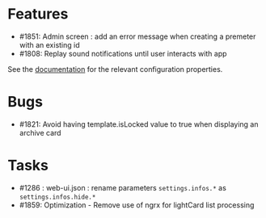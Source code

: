 

# Features
* #1851: Admin screen : add an error message when creating a premeter with an existing id 
* #1808: Replay sound notifications until user interacts with app

See the [documentation](https://opfab.github.io/documentation/archives/3.0.0.RELEASE/docs/single_page_doc.html#ui_properties) for the relevant configuration properties.


# Bugs

* #1821: Avoid having template.isLocked value to true when displaying an archive card

# Tasks

* #1286 : web-ui.json : rename parameters `settings.infos.*` as `settings.infos.hide.*`
* #1859: Optimization - Remove use of ngrx for lightCard list processing

